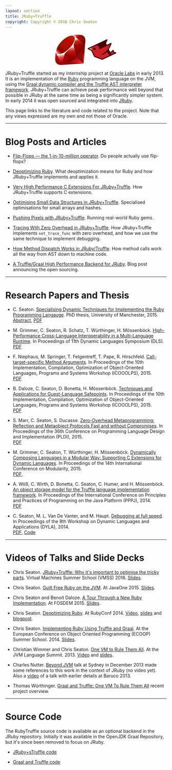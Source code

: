 ```yaml
---
layout: section
title: JRuby+Truffle
copyright: Copyright © 2016 Chris Seaton
---
```


<p style="text-align: center">
<img alt="Ruby Logo (Copyright (c) 2006, Yukihiro Matsumoto. Licensed
under the terms of Creative Commons Attribution-ShareAlike 2.5.)" src="ruby.png" width="96" height="96">
<img alt="JRuby Logo (Copyright (c) 2011, Tony Price. Licensed
under the terms of Creative Commons Attribution-NoDerivs 3.0 Unported (CC BY-ND 3.0))." src="jruby.png" width="96" height="96">
</p>

JRuby+Truffle started as my internship project at [Oracle
Labs](http://labs.oracle.com/) in early 2013. It is an implementation of the
[Ruby](https://www.ruby-lang.org/) programming language on the JVM, using the
[Graal dynamic compiler and the Truffle AST interpreter
framework](http://openjdk.java.net/projects/graal/). JRuby+Truffle can achieve
peak performance well beyond that possible in JRuby at the same time as being a
significantly simpler system. In early 2014 it was open sourced and integrated
into [JRuby](http://jruby.org/).

This page links to the literature and code related to the project. Note that any
views expressed are my own and not those of Oracle.

----

# Blog Posts and Articles

*   [Flip-Flops &mdash; the 1-in-10-million operator](flip-flops/). Do people actually use flip-flops?

*   [Deoptimizing Ruby](deoptimizing/). What deoptimization means for Ruby and how JRuby+Truffle implements and applies it.

*   [Very High Performance C Extensions For JRuby+Truffle](cext/). How JRuby+Truffle supports C extensions.

*   [Optimising Small Data Structures in JRuby+Truffle](small-data-structures/). Specialised optimisations for small arrays and hashes.

*   [Pushing Pixels with JRuby+Truffle](pushing-pixels). Running real-world Ruby gems.

*   [Tracing With Zero Overhead in JRuby+Truffle](set_trace_func/). How JRuby+Truffle implements `set_trace_func` with zero overhead, and how we use the same technique to implement debugging.

*   [How Method Dispatch Works in JRuby/Truffle](how-method-dispatch-works-in-jruby-truffle/). How method calls work all the way from AST down to machine code.

*   [A Truffle/Graal High Performance Backend for JRuby](announcement/). Blog post announcing the open sourcing.


----

# Research Papers and Thesis

*    C. Seaton. [Specialising Dynamic Techniques for Implementing the Ruby Programming Langauge](phd). PhD thesis, University of Manchester, 2015.<br>
        <span class="smaller">
            <a href="../phd">Abstract</a>,
            <a href="../phd/specialising-ruby.pdf">PDF</a>
        </span>

*    M. Grimmer, C. Seaton, R. Schatz, T. Würthinger, H. Mössenböck. [High-Performance Cross-Language Interoperability in a Multi-Language Runtime](dls15-interop/dls15-interop.pdf). In Proceedings of 11th Dynamic Languages Symposium (DLS).<br>
        <span class="smaller">
            <a href=".dls15-interop/dls15-interop.pdf">PDF</a>
        </span>

*    F. Niephaus, M. Springer, T. Felgentreff, T. Pape, R. Hirschfeld. [Call-target-specific Method Arguments](https://github.com/HPI-SWA-Lab/TargetSpecific-ICOOOLPS/raw/gh-pages/call_target_specific_method_arguments.pdf). In Proceedings of the 10th Implementation, Compilation, Optimization of Object-Oriented Languages, Programs and Systems Workshop (ICOOOLPS), 2015.<br>
        <span class="smaller">
            <a href="https://github.com/HPI-SWA-Lab/TargetSpecific-ICOOOLPS/raw/gh-pages/call_target_specific_method_arguments.pdf">PDF</a>
        </span>

*    B. Daloze, C. Seaton, D. Bonetta, H. Mössenböck. [Techniques and Applications for Guest-Language Safepoints](icooolps15-safepoints/safepoints.pdf). In Proceedings of the 10th Implementation, Compilation, Optimization of Object-Oriented Languages, Programs and Systems Workshop (ICOOOLPS), 2015.<br>
        <span class="smaller">
            <a href="icooolps15-safepoints/safepoints.pdf">PDF</a>
        </span>

*    S. Marr, C. Seaton, S. Ducasse. [Zero-Overhead Metaprogramming: Reflection and Metaobject Protocols Fast and without Compromises](pldi15-metaprogramming/pldi15-marr-et-al-zero-overhead-metaprogramming.pdf). In Proceedings of the 36th Conference on Programming Language Design and Implementation (PLDI), 2015.<br>
        <span class="smaller">
            <a href="pldi15-metaprogramming/pldi15-marr-et-al-zero-overhead-metaprogramming.pdf">PDF</a>
        </span>

*    M. Grimmer, C. Seaton, T. Würthinger, H. Mössenböck. [Dynamically Composing Languages in a Modular Way: Supporting C Extensions for Dynamic Languages](modularity15/rubyextensions.pdf). In Proceedings of the 14th International Conference on Modularity, 2015.<br>
        <span class="smaller">
            <a href="modularity15/rubyextensions.pdf">PDF</a>,
        </span>

*    A. Wöß, C. Wirth, D. Bonetta, C. Seaton, C. Humer, and H. Mössenböck. [An object storage model for the Truffle language implementation framework](pppj14-om/ppj14-om.pdf). In Proceedings of the International Conference on Principles and Practices of Programming on the Java Platform (PPPJ), 2014.<br>
        <span class="smaller">
            <a href="pppj14-om/ppj14-om.pdf">PDF</a>
        </span>

*   C. Seaton, M. L. Van De Vanter, and M. Haupt. [Debugging at full speed](http://www.lifl.fr/dyla14/papers/dyla14-3-Debugging_at_Full_Speed.pdf). In Proceedings of the 8th Workshop on Dynamic Languages and Applications (DYLA), 2014.<br>
        <span class="smaller">
            <a href="http://www.lifl.fr/dyla14/papers/dyla14-3-Debugging_at_Full_Speed.pdf">PDF</a>,
            <a href="http://lafo.ssw.uni-linz.ac.at/truffle/debugging/dyla14-debugging-artifact-0557a4f756d4.tar.gz">Code</a>
        </span>

----

# Videos of Talks and Slide Decks

*   Chris Seaton. [JRuby+Truffle: Why it's important to optimise the tricky parts](javaone15/guilt-free-ruby-on-the-jvm.pdf). Virtual Machines Summer School (VMSS) 2016. [Slides](vmss16/vmss16-ruby.pdf).

*   Chris Seaton. [Guilt Free Ruby on the JVM](javaone15/guilt-free-ruby-on-the-jvm.pdf). At JavaOne 2015. [Slides](javaone15/guilt-free-ruby-on-the-jvm.pdf).

*   Chris Seaton and Benoit Daloze. [A Tour Through a New Ruby Implementation](fosdem15/truffle-tour.pdf). At FOSDEM 2015. [Slides](fosdem15/truffle-tour.pdf).

*   Chris Seaton. [Deoptimizing Ruby](). At RubyConf 2014. [Video](http://confreaks.tv/videos/rubyconf2014-deoptimizing-ruby), [slides](deoptimizing/deoptimizing-ruby.pdf) and [blogpost](deoptimizing/).

*   Chris Seaton. [Implementing Ruby Using Truffle and Graal](ecoop14/ecoop14-ruby-truffle.pdf). At the European Conference on Object Oriented Programming (ECOOP) Summer School. 2014. [Slides](ecoop14/ecoop14-ruby-truffle.pdf).

*   Christian Wimmer and Chris Seaton. [One VM to Rule Them All](../jvmls13-one-vm/jvmls13-one-vm.pdf). At the JVM Language Summit. 2013. [Video](http://medianetwork.oracle.com/video/player/2623645003001) and [slides](../jvmls13-one-vm/jvmls13-one-vm.pdf).

*    Charles Nutter. [Beyond JVM](http://www.slideshare.net/CharlesNutter/yow-sydney-2013-beyond-jvm) talk at Sydney in December 2013 made some references to this work in the context of JRuby (no video yet). Also a [video](http://www.youtube.com/watch?feature=player_detailpage&v=8ZEAwWLwmfQ#t=951) of a talk with earlier details at Baruco 2013.

*    Thomas Würthinger. [Graal and Truffle: One VM To Rule Them All](http://www.slideshare.net/ThomasWuerthinger/graal-truffle-ethdec2013) recent project overview.

----

# Source Code

The RubyTruffle source code is available as an optional backend in the JRuby
repository. Initially it was available in the OpenJDK Graal Repository, but it's
since been removed to focus on JRuby.

*   [JRuby+sTruffle code](https://github.com/jruby/jruby/tree/master/truffle/src/main/java/org/jruby/truffle)

*   [Graal and Truffle code](https://github.com/graalvm)
